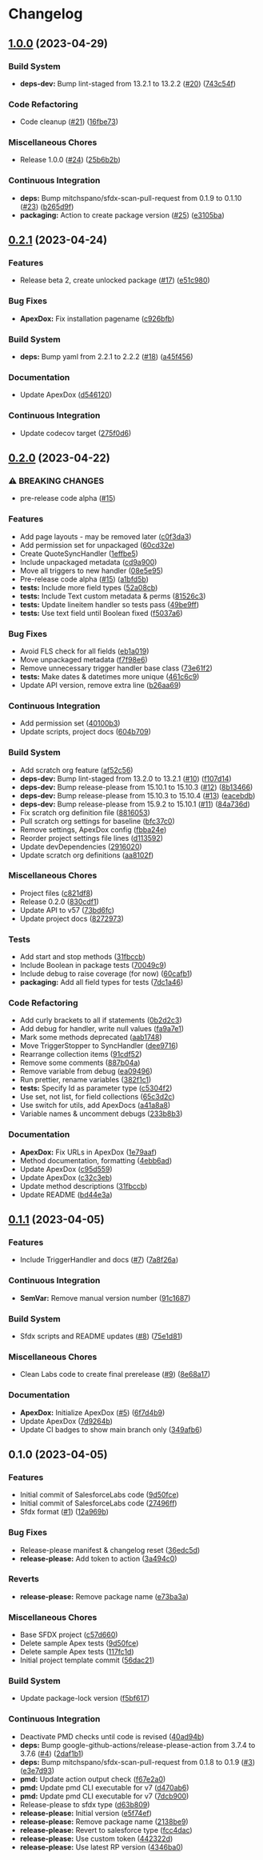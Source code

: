 # Changelog

## [1.0.0](https://github.com/dschach/QuoteCustomSync/compare/v0.2.1...v1.0.0) (2023-04-29)


### Build System

* **deps-dev:** Bump lint-staged from 13.2.1 to 13.2.2 ([#20](https://github.com/dschach/QuoteCustomSync/issues/20)) ([743c54f](https://github.com/dschach/QuoteCustomSync/commit/743c54fba67c168febe8fe8a39efdeb4811fb574))


### Code Refactoring

* Code cleanup ([#21](https://github.com/dschach/QuoteCustomSync/issues/21)) ([16fbe73](https://github.com/dschach/QuoteCustomSync/commit/16fbe73ba1bed60b7dccda9b8f28aca34fea8d12))


### Miscellaneous Chores

* Release 1.0.0 ([#24](https://github.com/dschach/QuoteCustomSync/issues/24)) ([25b6b2b](https://github.com/dschach/QuoteCustomSync/commit/25b6b2b12aeb4ce64c12f356f11ba7ab72fb34d7))


### Continuous Integration

* **deps:** Bump mitchspano/sfdx-scan-pull-request from 0.1.9 to 0.1.10 ([#23](https://github.com/dschach/QuoteCustomSync/issues/23)) ([b265d9f](https://github.com/dschach/QuoteCustomSync/commit/b265d9ff720bc6bc889d58abeb19f30b5dde7684))
* **packaging:** Action to create package version ([#25](https://github.com/dschach/QuoteCustomSync/issues/25)) ([e3105ba](https://github.com/dschach/QuoteCustomSync/commit/e3105baf0e586df0ac35966d35231e4b8656f741))

## [0.2.1](https://github.com/dschach/QuoteCustomSync/compare/v0.2.0...v0.2.1) (2023-04-24)


### Features

* Release beta 2, create unlocked package ([#17](https://github.com/dschach/QuoteCustomSync/issues/17)) ([e51c980](https://github.com/dschach/QuoteCustomSync/commit/e51c98091b520927b429ea04f974e3e80714b1e8))


### Bug Fixes

* **ApexDox:** Fix installation pagename ([c926bfb](https://github.com/dschach/QuoteCustomSync/commit/c926bfb226641d6b130b570a372342136ef2877c))


### Build System

* **deps:** Bump yaml from 2.2.1 to 2.2.2 ([#18](https://github.com/dschach/QuoteCustomSync/issues/18)) ([a45f456](https://github.com/dschach/QuoteCustomSync/commit/a45f456cee2ddbbbda785a71c75a153b4aad9684))


### Documentation

* Update ApexDox ([d546120](https://github.com/dschach/QuoteCustomSync/commit/d54612048ef44699b8708f83a939c808a4de4123))


### Continuous Integration

* Update codecov target ([275f0d6](https://github.com/dschach/QuoteCustomSync/commit/275f0d644f4fc36618d6bd705e2190041505d6fe))

## [0.2.0](https://github.com/dschach/QuoteCustomSync/compare/v0.1.1...v0.2.0) (2023-04-22)


### ⚠ BREAKING CHANGES

* pre-release code alpha ([#15](https://github.com/dschach/QuoteCustomSync/issues/15))

### Features

* Add page layouts - may be removed later ([c0f3da3](https://github.com/dschach/QuoteCustomSync/commit/c0f3da3e28866b3b35ba756f307347e322ed525c))
* Add permission set for unpackaged ([60cd32e](https://github.com/dschach/QuoteCustomSync/commit/60cd32e3ec31f1f5bab1475bcded1bf15340e10b))
* Create QuoteSyncHandler ([1effbe5](https://github.com/dschach/QuoteCustomSync/commit/1effbe557438f3c798feed0b0b3fcc13b1f04762))
* Include unpackaged metadata ([cd9a900](https://github.com/dschach/QuoteCustomSync/commit/cd9a900374f4ea2fa088be68848985a64186f485))
* Move all triggers to new handler ([08e5e95](https://github.com/dschach/QuoteCustomSync/commit/08e5e9555a2852b6bdf05fda8057e531690c405e))
* Pre-release code alpha ([#15](https://github.com/dschach/QuoteCustomSync/issues/15)) ([a1bfd5b](https://github.com/dschach/QuoteCustomSync/commit/a1bfd5beb62fa11c39e0c8ff4cfc7efb6b21dfc2))
* **tests:** Include more field types ([52a08cb](https://github.com/dschach/QuoteCustomSync/commit/52a08cbb2f655fc88bc64c13cdb26259989811ec))
* **tests:** Include Text custom metadata & perms ([81526c3](https://github.com/dschach/QuoteCustomSync/commit/81526c3086e680e998979c14b80f073f0125fda4))
* **tests:** Update lineitem handler so tests pass ([49be9ff](https://github.com/dschach/QuoteCustomSync/commit/49be9ffa4c5522626b8c7cba3b95687faa48e4aa))
* **tests:** Use text field until Boolean fixed ([f5037a6](https://github.com/dschach/QuoteCustomSync/commit/f5037a696e7df1b2fd9dd5c5b18caacdf83d79d7))


### Bug Fixes

* Avoid FLS check for all fields ([eb1a019](https://github.com/dschach/QuoteCustomSync/commit/eb1a019d92ff5ec41d6942280e8fdf984c17521a))
* Move unpackaged metadata ([f7f98e6](https://github.com/dschach/QuoteCustomSync/commit/f7f98e611785386c553d3e8b105d5c86a2f665f4))
* Remove unnecessary trigger handler base class ([73e61f2](https://github.com/dschach/QuoteCustomSync/commit/73e61f242d79ae1ea1f231c703b6f3be9e39eb52))
* **tests:** Make dates & datetimes more unique ([461c6c9](https://github.com/dschach/QuoteCustomSync/commit/461c6c9bd2691a442dfca68a9a34b48a812b39e0))
* Update API version, remove extra line ([b26aa69](https://github.com/dschach/QuoteCustomSync/commit/b26aa69b1944314f956f2ae584a81be5177be8bb))


### Continuous Integration

* Add permission set ([40100b3](https://github.com/dschach/QuoteCustomSync/commit/40100b3c8829544c8608b987fadbcb9eb4431b7d))
* Update scripts, project docs ([604b709](https://github.com/dschach/QuoteCustomSync/commit/604b7095630ff6306b3a8f88a7705e41cdc8833b))


### Build System

* Add scratch org feature ([af52c56](https://github.com/dschach/QuoteCustomSync/commit/af52c562799cbf830828591bec1f8062a9e583ec))
* **deps-dev:** Bump lint-staged from 13.2.0 to 13.2.1 ([#10](https://github.com/dschach/QuoteCustomSync/issues/10)) ([f107d14](https://github.com/dschach/QuoteCustomSync/commit/f107d14d9ea80b5e6300d7f4e1380a1487ced834))
* **deps-dev:** Bump release-please from 15.10.1 to 15.10.3 ([#12](https://github.com/dschach/QuoteCustomSync/issues/12)) ([8b13466](https://github.com/dschach/QuoteCustomSync/commit/8b13466dbf7f9c6176b35cae6f45c79f27dba3cb))
* **deps-dev:** Bump release-please from 15.10.3 to 15.10.4 ([#13](https://github.com/dschach/QuoteCustomSync/issues/13)) ([eacebdb](https://github.com/dschach/QuoteCustomSync/commit/eacebdb137cab6a7e11aaa83ac9dde48039dbcfe))
* **deps-dev:** Bump release-please from 15.9.2 to 15.10.1 ([#11](https://github.com/dschach/QuoteCustomSync/issues/11)) ([84a736d](https://github.com/dschach/QuoteCustomSync/commit/84a736d9604e79f71e78a89350f4d965c178a1a7))
* Fix scratch org definition file ([8816053](https://github.com/dschach/QuoteCustomSync/commit/88160536d3100643e36475529c13dc53a4e47763))
* Pull scratch org settings for baseline ([bfc37c0](https://github.com/dschach/QuoteCustomSync/commit/bfc37c07bca7e757c57472ab00ce3596c6ed0b06))
* Remove settings, ApexDox config ([fbba24e](https://github.com/dschach/QuoteCustomSync/commit/fbba24e99bcbc3409d18ea74e9aeda0e0010d6f1))
* Reorder project settings file lines ([d113592](https://github.com/dschach/QuoteCustomSync/commit/d113592f7e71375d6881458c62040b2e22cf60bb))
* Update devDependencies ([2916020](https://github.com/dschach/QuoteCustomSync/commit/29160205229d70317942c0e22d6a68a9a0261b39))
* Update scratch org definitions ([aa8102f](https://github.com/dschach/QuoteCustomSync/commit/aa8102ff393169ace750ed64950fd05bad5ff4cd))


### Miscellaneous Chores

* Project files ([c821df8](https://github.com/dschach/QuoteCustomSync/commit/c821df85a55bac1b436bc5d8dcd929ee74f5772e))
* Release 0.2.0 ([830cdf1](https://github.com/dschach/QuoteCustomSync/commit/830cdf171f9e46e7bcb25e32d3ffc0001f30fe17))
* Update API to v57 ([73bd6fc](https://github.com/dschach/QuoteCustomSync/commit/73bd6fc6e3646e2636a30a7a1d40787479aaaa40))
* Update project docs ([8272973](https://github.com/dschach/QuoteCustomSync/commit/8272973d6212ba0ea00a358a3b090c4e0acf75b9))


### Tests

* Add start and stop methods ([31fbccb](https://github.com/dschach/QuoteCustomSync/commit/31fbccb0be0b322aae7487bc52fa87af5fd3d977))
* Include Boolean in package tests ([70049c9](https://github.com/dschach/QuoteCustomSync/commit/70049c96523ea5e0494fb152282c613c4dc637ed))
* Include debug to raise coverage (for now) ([60cafb1](https://github.com/dschach/QuoteCustomSync/commit/60cafb198786cfaa127766f004ed267f789fd25a))
* **packaging:** Add all field types for tests ([7dc1a46](https://github.com/dschach/QuoteCustomSync/commit/7dc1a46a9c51a9f4800e21d0fc02c38860ad59a4))


### Code Refactoring

* Add curly brackets to all if statements ([0b2d2c3](https://github.com/dschach/QuoteCustomSync/commit/0b2d2c307f0129a4898965e253b17416fe3c0cfb))
* Add debug for handler, write null values ([fa9a7e1](https://github.com/dschach/QuoteCustomSync/commit/fa9a7e197b9ac35e332a2f7e39079a9551db2d76))
* Mark some methods deprecated ([aab1748](https://github.com/dschach/QuoteCustomSync/commit/aab17489c21e4fa2015401a1f5d8bf50ef84e7d7))
* Move TriggerStopper to SyncHandler ([dee9716](https://github.com/dschach/QuoteCustomSync/commit/dee97162427d50843c8737bb1caab942e43b4fee))
* Rearrange collection items ([91cdf52](https://github.com/dschach/QuoteCustomSync/commit/91cdf526e99af991f53756c838d6eaa9cf459062))
* Remove some comments ([887b04a](https://github.com/dschach/QuoteCustomSync/commit/887b04a2d9644890a464d73a4a6aa044a7e8ebe6))
* Remove variable from debug ([ea09496](https://github.com/dschach/QuoteCustomSync/commit/ea094963c8137927fe26e4d5e26a1bc8e711d839))
* Run prettier, rename variables ([382f1c1](https://github.com/dschach/QuoteCustomSync/commit/382f1c19cbf8d0f3bcdd0a1288c85809b81db873))
* **tests:** Specify Id as parameter type ([c5304f2](https://github.com/dschach/QuoteCustomSync/commit/c5304f22230470fa29d855e5b4798c61ebfa2b4b))
* Use set, not list, for field collections ([65c3d2c](https://github.com/dschach/QuoteCustomSync/commit/65c3d2c1f0c5a6eb69a73c7c884f14ae3740dc45))
* Use switch for utils, add ApexDocs ([a41a8a8](https://github.com/dschach/QuoteCustomSync/commit/a41a8a8c669fe430cc7fb732d9efafadd2c5c172))
* Variable names & uncomment debugs ([233b8b3](https://github.com/dschach/QuoteCustomSync/commit/233b8b3cb98860fe603eee5634f8dbb986f8688b))


### Documentation

* **ApexDox:** Fix URLs in ApexDox ([1e79aaf](https://github.com/dschach/QuoteCustomSync/commit/1e79aafc9a77205080d0c064054ca7cd431978e3))
* Method documentation, formatting ([4ebb6ad](https://github.com/dschach/QuoteCustomSync/commit/4ebb6ad12b2e1eae0f005f86142ccdb46d4777a0))
* Update ApexDox ([c95d559](https://github.com/dschach/QuoteCustomSync/commit/c95d5597e6ed171f3f630686fdad0783b3a89d8a))
* Update ApexDox ([c32c3eb](https://github.com/dschach/QuoteCustomSync/commit/c32c3ebd441f46c14a206d80d0b3a78905725ccd))
* Update method descriptions ([31fbccb](https://github.com/dschach/QuoteCustomSync/commit/31fbccb0be0b322aae7487bc52fa87af5fd3d977))
* Update README ([bd44e3a](https://github.com/dschach/QuoteCustomSync/commit/bd44e3af06c842bf54a8aa10cd68801711570f19))

## [0.1.1](https://github.com/dschach/QuoteCustomSync/compare/v0.1.0...v0.1.1) (2023-04-05)


### Features

* Include TriggerHandler and docs ([#7](https://github.com/dschach/QuoteCustomSync/issues/7)) ([7a8f26a](https://github.com/dschach/QuoteCustomSync/commit/7a8f26a2e238234e9bad00926fa90ffe0229df1a))


### Continuous Integration

* **SemVar:** Remove manual version number ([91c1687](https://github.com/dschach/QuoteCustomSync/commit/91c1687f4161a35033da139663db99f1bf8efed3))


### Build System

* Sfdx scripts and README updates ([#8](https://github.com/dschach/QuoteCustomSync/issues/8)) ([75e1d81](https://github.com/dschach/QuoteCustomSync/commit/75e1d8124c707f70623c59578e74b098d5bf3148))


### Miscellaneous Chores

* Clean Labs code to create final prerelease ([#9](https://github.com/dschach/QuoteCustomSync/issues/9)) ([8e68a17](https://github.com/dschach/QuoteCustomSync/commit/8e68a173b08464c3cc116a54db49bfed46737c36))


### Documentation

* **ApexDox:** Initialize ApexDox ([#5](https://github.com/dschach/QuoteCustomSync/issues/5)) ([6f7d4b9](https://github.com/dschach/QuoteCustomSync/commit/6f7d4b92a67630e6a5688488d869204e032c68af))
* Update ApexDox ([7d9264b](https://github.com/dschach/QuoteCustomSync/commit/7d9264b54000e9795f95f36ab433ab8912c61c00))
* Update CI badges to show main branch only ([349afb6](https://github.com/dschach/QuoteCustomSync/commit/349afb6400bdadc3ac2b1d19b29321076e2edb29))

## 0.1.0 (2023-04-05)


### Features

* Initial commit of SalesforceLabs code ([9d50fce](https://github.com/dschach/QuoteCustomSync/commit/9d50fce9906dfffce207e848e712955f80f96576))
* Initial commit of SalesforceLabs code ([27496ff](https://github.com/dschach/QuoteCustomSync/commit/27496ff6ce99ef6822f9cb1bbcaa184cf4bd4e12))
* Sfdx format ([#1](https://github.com/dschach/QuoteCustomSync/issues/1)) ([12a969b](https://github.com/dschach/QuoteCustomSync/commit/12a969b7f31543d377c917e70de646f5ef6e64e7))


### Bug Fixes

* Release-please manifest & changelog reset ([36edc5d](https://github.com/dschach/QuoteCustomSync/commit/36edc5d565a84152e3fcda7aaaad6c6d3587718b))
* **release-please:** Add token to action ([3a494c0](https://github.com/dschach/QuoteCustomSync/commit/3a494c06f1d77f83b2bd9973c799147532e61373))


### Reverts

* **release-please:** Remove package name ([e73ba3a](https://github.com/dschach/QuoteCustomSync/commit/e73ba3a17a08ed1f4381de36b4fd078e0a4af8f7))


### Miscellaneous Chores

* Base SFDX project ([c57d660](https://github.com/dschach/QuoteCustomSync/commit/c57d6602c8538f5006ae288c5543cabfa4b9e786))
* Delete sample Apex tests ([9d50fce](https://github.com/dschach/QuoteCustomSync/commit/9d50fce9906dfffce207e848e712955f80f96576))
* Delete sample Apex tests ([117fc1d](https://github.com/dschach/QuoteCustomSync/commit/117fc1d13f3ce8d446096f4f6b71b7ce1492f5ca))
* Initial project template commit ([56dac21](https://github.com/dschach/QuoteCustomSync/commit/56dac21e1cc77d3c138571c6337859e05096d7f7))


### Build System

* Update package-lock version ([f5bf617](https://github.com/dschach/QuoteCustomSync/commit/f5bf6177dd37e6a65d5b8352e7f346e4a9cec138))


### Continuous Integration

* Deactivate PMD checks until code is revised ([40ad94b](https://github.com/dschach/QuoteCustomSync/commit/40ad94b0927b9266c6d45d7cc301be2a0d3db000))
* **deps:** Bump google-github-actions/release-please-action from 3.7.4 to 3.7.6 ([#4](https://github.com/dschach/QuoteCustomSync/issues/4)) ([2daf1b1](https://github.com/dschach/QuoteCustomSync/commit/2daf1b174927abd3ed44ae41f98b4b14910ae05b))
* **deps:** Bump mitchspano/sfdx-scan-pull-request from 0.1.8 to 0.1.9 ([#3](https://github.com/dschach/QuoteCustomSync/issues/3)) ([e3e7d93](https://github.com/dschach/QuoteCustomSync/commit/e3e7d9369e33db6298b176075196c2d52f07c72a))
* **pmd:** Update action output check ([f67e2a0](https://github.com/dschach/QuoteCustomSync/commit/f67e2a0ec7be1a5087799108ef7c3929e2e95ce4))
* **pmd:** Update pmd CLI executable for v7 ([d470ab6](https://github.com/dschach/QuoteCustomSync/commit/d470ab67f9fec7630bd046fb09deddca1a2f682c))
* **pmd:** Update pmd CLI executable for v7 ([7dcb900](https://github.com/dschach/QuoteCustomSync/commit/7dcb9007e4648c28643d81e62bf649935cd941c6))
* Release-please to sfdx type ([d63b809](https://github.com/dschach/QuoteCustomSync/commit/d63b809dda3e007c33d017c105da06057408765e))
* **release-please:** Initial version ([e5f74ef](https://github.com/dschach/QuoteCustomSync/commit/e5f74ef9a4afc578c13e969482e7c6b7db1b4950))
* **release-please:** Remove package name ([2138be9](https://github.com/dschach/QuoteCustomSync/commit/2138be9f27146547cc2b814353498340970efee7))
* **release-please:** Revert to salesforce type ([fcc4dac](https://github.com/dschach/QuoteCustomSync/commit/fcc4dacfb5e588fcabd03d87c2e856dc1c6b2761))
* **release-please:** Use custom token ([442322d](https://github.com/dschach/QuoteCustomSync/commit/442322d0ff80f35473392d3615b7a827e53747d3))
* **release-please:** Use latest RP version ([4346ba0](https://github.com/dschach/QuoteCustomSync/commit/4346ba016727cfbe42ca4fc5ce6363628941a2a3))
